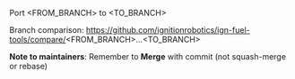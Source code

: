Port <FROM_BRANCH> to <TO_BRANCH>

Branch comparison: https://github.com/ignitionrobotics/ign-fuel-tools/compare/<FROM_BRANCH>...<TO_BRANCH>

**Note to maintainers**: Remember to **Merge** with commit (not squash-merge
or rebase)
